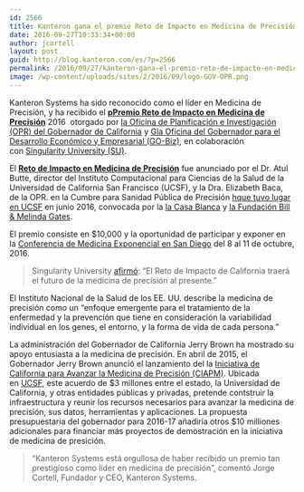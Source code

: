 ```yaml
---
id: 2566
title: Kanteron gana el premio Reto de Impacto en Medicina de Precisión del estado de California
date: 2016-09-27T10:33:34+00:00
author: jcortell
layout: post
guid: http://blog.kanteron.com/es/?p=2566
permalink: /2016/09/27/kanteron-gana-el-premio-reto-de-impacto-en-medicina-de-precision-del-estado-de-california/
image: /wp-content/uploads/sites/2/2016/09/logo-GOV-OPR.png
---
```

Kanteron Systems ha sido reconocido como el líder en Medicina de Precisión, y ha recibido el [**pPremio Reto de Impacto en Medicina de Precisión**](http://singularityu.org/ca-impact-challenge/) 2016  otorgado por [la Oficina de Planificación e Investigación (OPR) del Gobernador de California](https://www.opr.ca.gov/) y [Gla Oficina del Gobernador para el Desarrollo Económico y Empresarial (GO-Biz)](https://business.ca.gov/), en colaboración con [Singularity University (SU)](https://exponential.singularityu.org/medicine/).

El [**Reto de Impacto en Medicina de Precisión**](http://singularityu.org/ca-impact-challenge/) fue anunciado por el Dr. Atul Butte, director del Instituto Computacional para Ciencias de la Salud de la Universidad de California San Francisco (UCSF), y la Dra. Elizabeth Baca, de la OPR. en la Cumbre para Sanidad Pública de Precisión [hque tuvo lugar en UCSF](https://www.ucsf.edu/news/2016/06/403221/white-house-gates-foundation-summit-explores-applying-precision-medicine-public) en junio 2016, convocada por la [la Casa Blanca](https://www.whitehouse.gov/the-press-office/2016/02/25/fact-sheet-obama-administration-announces-key-actions-accelerate) y [la Fundación Bill & Melinda Gates](http://www.gatesfoundation.org/).

El premio consiste en $10,000 y la oportunidad de participar y exponer en la [Conferencia de Medicina Exponencial en San Diego](https://exponential.singularityu.org/medicine/) del 8 al 11 de octubre, 2016.

> Singularity University [afirmó](https://twitter.com/singularityu/status/748215025416953856): &#8220;El Reto de Impacto de California traerá el futuro de la medicina de precisión al presente.&#8221;

El Instituto Nacional de la Salud de los EE. UU. describe la medicina de precisión como un &#8220;enfoque emergente para el tratamiento de la enfermedad y la prevención que tiene en consideración la variabilidad individual en los genes, el entorno, y la forma de vida de cada persona.&#8221;

La administración del Gobernador de California Jerry Brown ha mostrado su apoyo entusiasta a la medicina de precisión. En abril de 2015, el Gobernador Jerry Brown anunció el lanzamiento del la [Iniciativa de California para Avanzar la Medicina de Precisión (CIAPM)](http://www.ciapm.org/). Ubicada en [UCSF](https://www.ucsf.edu/), este acuerdo de $3 millones entre el estado, la Universidad de California, y otras entidades públicas y privadas, pretende contstruir la infraestructura y reunir los recursos necesarios para avanzar la medicina de precisión, sus datos, herramientas y aplicaciones. La propuesta presupuestaria del gobernador para 2016-17 añadiría otros $10 milliones adicionales para financiar más proyectos de demostración en la iniciativa de medicina de presición.

> &#8220;Kanteron Systems está orgullosa de haber recibido un premio tan prestigioso como líder en medicina de precisión&#8221;, comentó Jorge Cortell, Fundador y CEO, Kanteron Systems.